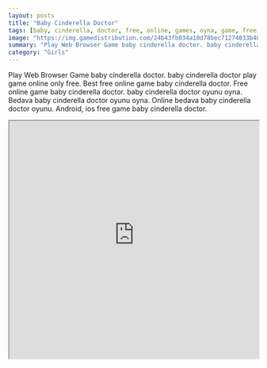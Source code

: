 ```yaml
---
layout: posts
title: "Baby Cinderella Doctor"
tags: [baby, cinderella, doctor, free, online, games, oyna, game, free, games, play, play, games]
image: "https://img.gamedistribution.com/24b43fb034a10d78bec71274033b4096.jpg"
summary: "Play Web Browser Game baby cinderella doctor. baby cinderella doctor play game online only free. Best free online game baby cinderella doctor. Free online game baby cinderella doctor. baby cinderella doctor oyunu oyna. Bedava baby cinderella doctor oyunu oyna. Online bedava baby cinderella doctor oyunu. Android, ios free game baby cinderella doctor."
category: "Girls"
---
```


Play Web Browser Game baby cinderella doctor. baby cinderella doctor play game online only free. Best free online game baby cinderella doctor. Free online game baby cinderella doctor. baby cinderella doctor oyunu oyna. Bedava baby cinderella doctor oyunu oyna. Online bedava baby cinderella doctor oyunu. Android, ios free game baby cinderella doctor.

<iframe width="100%" height="480px;" src="https://flash.gamedistribution.com?game=24b43fb034a10d78bec71274033b4096"></iframe>